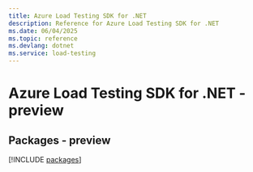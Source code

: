 ```yaml
---
title: Azure Load Testing SDK for .NET
description: Reference for Azure Load Testing SDK for .NET
ms.date: 06/04/2025
ms.topic: reference
ms.devlang: dotnet
ms.service: load-testing
---
```

# Azure Load Testing SDK for .NET - preview
## Packages - preview
[!INCLUDE [packages](load-testing-index.md)]